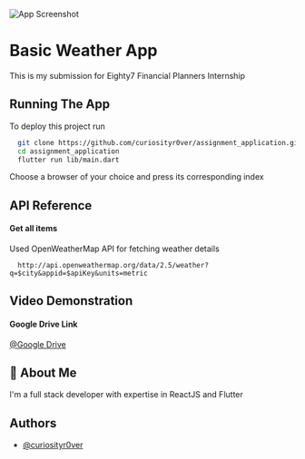     
![App Screenshot](https://cdn2.iconfinder.com/data/icons/weather-365/64/weather-sun-cloud-rain-512.png)


# Basic Weather App

This is my submission for Eighty7 Financial Planners Internship


## Running The App

To deploy this project run

```bash
  git clone https://github.com/curiosityr0ver/assignment_application.git
  cd assignment_application
  flutter run lib/main.dart
```
Choose a browser of your choice and press its corresponding index

## API Reference

#### Get all items

Used OpenWeatherMap API for fetching weather details
```http
  http://api.openweathermap.org/data/2.5/weather?q=$city&appid=$apiKey&units=metric
```
## Video Demonstration

#### Google Drive Link
[@Google Drive](https://drive.google.com/file/d/1cbLWybxU-Zk_SSndlEjERiuipL1SySSF/view?usp=sharing)

## 🚀 About Me
I'm a full stack developer with expertise in ReactJS and Flutter


## Authors

- [@curiosityr0ver](https://github.com/curiosityr0ver)


